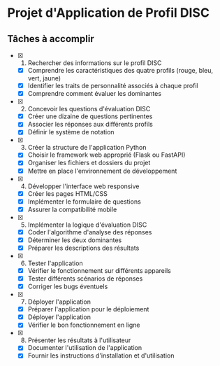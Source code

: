 # Projet d'Application de Profil DISC

## Tâches à accomplir

- [x] 1. Rechercher des informations sur le profil DISC
  - [x] Comprendre les caractéristiques des quatre profils (rouge, bleu, vert, jaune)
  - [x] Identifier les traits de personnalité associés à chaque profil
  - [x] Comprendre comment évaluer les dominantes

- [x] 2. Concevoir les questions d'évaluation DISC
  - [x] Créer une dizaine de questions pertinentes
  - [x] Associer les réponses aux différents profils
  - [x] Définir le système de notation

- [x] 3. Créer la structure de l'application Python
  - [x] Choisir le framework web approprié (Flask ou FastAPI)
  - [x] Organiser les fichiers et dossiers du projet
  - [x] Mettre en place l'environnement de développement

- [x] 4. Développer l'interface web responsive
  - [x] Créer les pages HTML/CSS
  - [x] Implémenter le formulaire de questions
  - [x] Assurer la compatibilité mobile

- [x] 5. Implémenter la logique d'évaluation DISC
  - [x] Coder l'algorithme d'analyse des réponses
  - [x] Déterminer les deux dominantes
  - [x] Préparer les descriptions des résultats

- [x] 6. Tester l'application
  - [x] Vérifier le fonctionnement sur différents appareils
  - [x] Tester différents scénarios de réponses
  - [x] Corriger les bugs éventuels

- [x] 7. Déployer l'application
  - [x] Préparer l'application pour le déploiement
  - [x] Déployer l'application
  - [x] Vérifier le bon fonctionnement en ligne

- [x] 8. Présenter les résultats à l'utilisateur
  - [x] Documenter l'utilisation de l'application
  - [x] Fournir les instructions d'installation et d'utilisation
